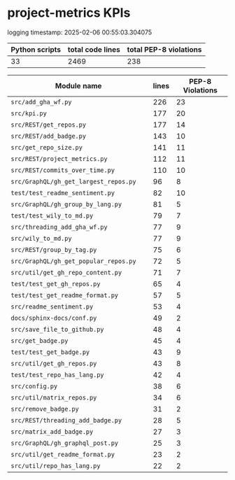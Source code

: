 # project-metrics KPIs

logging timestamp:
2025-02-06 00:55:03.304075

| Python scripts | total code lines | total PEP-8 violations |
| --- | --- | --- |
| 33| 2469 | 238 |

| Module name | lines | PEP-8 Violations |
| --- | --- | --- |
| `src/add_gha_wf.py                       ` |        226 |                   23 |
| `src/kpi.py                              ` |        177 |                   20 |
| `src/REST/get_repos.py                   ` |        177 |                   14 |
| `src/REST/add_badge.py                   ` |        143 |                   10 |
| `src/get_repo_size.py                    ` |        141 |                   11 |
| `src/REST/project_metrics.py             ` |        112 |                   11 |
| `src/REST/commits_over_time.py           ` |        110 |                   10 |
| `src/GraphQL/gh_get_largest_repos.py     ` |         96 |                    8 |
| `test/test_readme_sentiment.py           ` |         82 |                   10 |
| `src/GraphQL/gh_group_by_lang.py         ` |         81 |                    5 |
| `test/test_wily_to_md.py                 ` |         79 |                    7 |
| `src/threading_add_gha_wf.py             ` |         77 |                    9 |
| `src/wily_to_md.py                       ` |         77 |                    9 |
| `src/REST/group_by_tag.py                ` |         75 |                    6 |
| `src/GraphQL/gh_get_popular_repos.py     ` |         72 |                    5 |
| `src/util/get_gh_repo_content.py         ` |         71 |                    7 |
| `test/test_get_gh_repos.py               ` |         65 |                    4 |
| `test/test_get_readme_format.py          ` |         57 |                    5 |
| `src/readme_sentiment.py                 ` |         53 |                    4 |
| `docs/sphinx-docs/conf.py                ` |         49 |                    2 |
| `src/save_file_to_github.py              ` |         48 |                    4 |
| `src/get_badge.py                        ` |         45 |                    4 |
| `test/test_get_badge.py                  ` |         43 |                    9 |
| `src/util/get_gh_repos.py                ` |         43 |                    8 |
| `test/test_repo_has_lang.py              ` |         42 |                    4 |
| `src/config.py                           ` |         38 |                    6 |
| `src/util/matrix_repos.py                ` |         34 |                    6 |
| `src/remove_badge.py                     ` |         31 |                    2 |
| `src/REST/threading_add_badge.py         ` |         28 |                    5 |
| `src/matrix_add_badge.py                 ` |         27 |                    3 |
| `src/GraphQL/gh_graphql_post.py          ` |         25 |                    3 |
| `src/util/get_readme_format.py           ` |         23 |                    2 |
| `src/util/repo_has_lang.py               ` |         22 |                    2 |
